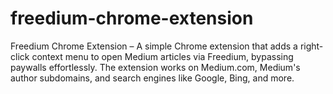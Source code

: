 # freedium-chrome-extension
Freedium Chrome Extension – A simple Chrome extension that adds a right-click context menu to open Medium articles via Freedium, bypassing paywalls effortlessly. The extension works on Medium.com, Medium's author subdomains, and search engines like Google, Bing, and more.
